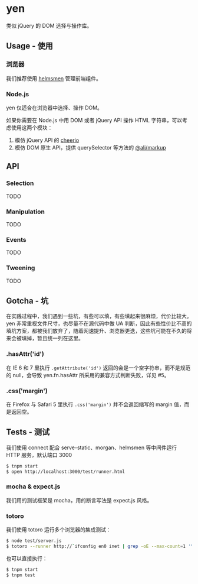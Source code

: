 # yen

类似 jQuery 的 DOM 选择与操作库。

## Usage - 使用

### 浏览器

我们推荐使用 [helmsmen](http://gitlab.alibaba-inc.com/central/helmsmen) 管理前端组件。

### Node.js

yen 仅适合在浏览器中选择、操作 DOM。

如果你需要在 Node.js 中用 DOM 或者 jQuery API 操作 HTML 字符串，可以考虑使用这两个模块：

1. 模仿 jQuery API 的 [cheerio](https://github.com/cheeriojs/cheerio)
2. 模仿 DOM 原生 API，提供 querySelector 等方法的 [@ali/markup](http://gitlab.alibaba-inc.com/central/markup)

## API

### Selection

TODO

### Manipulation

TODO

### Events

TODO

### Tweening

TODO

## Gotcha - 坑

在实践过程中，我们遇到一些坑，有些可以填，有些填起来很麻烦，代价比较大。yen 非常重视文件尺寸，也尽量不在源代码中做 UA 判断，因此有些性价比不高的填坑方案，都被我们放弃了，随着网速提升、浏览器更迭，这些坑可能在不久的将来会被填掉，暂且统一列在这里。

### .hasAttr('id')

在 IE 6 和 7 里执行 `.getAttribute('id')` 返回的会是一个空字符串，而不是规范的 null，会导致 yen.fn.hasAttr 所采用的兼容方式判断失败，详见 #5。

### .css('margin')

在 Firefox 与 Safari 5 里执行 `.css('margin')` 并不会返回缩写的 margin 值，而是返回空。

## Tests - 测试

我们使用 connect 配合 serve-static、morgan、helmsmen 等中间件运行 HTTP 服务，默认端口 3000

```bash
$ tnpm start
$ open http://localhost:3000/test/runner.html
```

### mocha & expect.js

我们用的测试框架是 mocha，用的断言写法是 expect.js 风格。

### totoro

我们使用 totoro 运行多个浏览器的集成测试：

```bash
$ node test/server.js
$ totoro --runner http://`ifconfig en0 inet | grep -oE --max-count=1 '\\d+.\\d+.\\d+.\\d+' | head -1`/test/runner.html
```

也可以直接执行：

```bash
$ tnpm start
$ tnpm test
```
